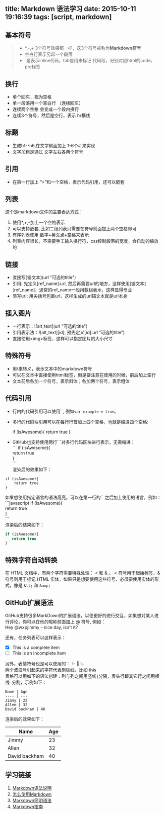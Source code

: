 title: Markdown 语法学习
date: 2015-10-11 19:16:39
tags: [script, markdown]
---
## 基本符号  
> - \*,\-,\+ 3个符号效果都一样，这3个符号被称为**Markdown符号**
> - 空白行表示另起一个段落
> - `是表示inline代码，tab是用来标记 代码段，分别对应html的code，pre标签

## 换行  
- 单个回车，视为空格
- 单一段落用一个空白行 （连续回车）
- 连续两个空格 会变成一个段内换行
- 连续3个符号，然后是空行，表示 hr横线

## 标题  
* 生成h1--h6,在文字前面加上 1\-6个# 来实现
* 文字加粗是通过 文字左右各两个符号

## 引用  
- 在第一行加上 “>”和一个空格，表示代码引用，还可以嵌套

## 列表  
这个是markdown文件的主要表达方式：
1. 使用\*,\+,\-加上一个空格表示
2. 可以支持嵌套, 比如二级列表只需要在符号前面加上两个空格即可
3. 有序列表使用 数字\+英文点\+空格来表示
4. 列表内容很长，不需要手工输入换行符，css控制段落的宽度，会自动的缩放的

## 链接  
+ 直接写\[锚文本\](url "可选的title")
+ 引用: 先定义[ref_name]:url, 然后再需要url的地方，这样使用[锚文本][ref_name]，通常的ref_name一般用数组表示，这样显得专业
+ 简写url: 用尖括号包裹url，这样生成的url锚文本就是url本身

## 插入图片  
* 一行表示：\!\[alt_text\](url "可选的title")
* 引用表示法：![alt_text][id], 预先定义[id]:url “可选的title”)
* 直接使用&lt;img>标签，这样可以指定图片的大小尺寸

## 特殊符号  
- 用\来转义，表示文本中的markdown符号
- 可以在文本中直接使用html标签，但是要注意在使用的时候，前后加上空行
- 文本前后各加一个符号，表示斜体；各加两个符号，表示粗体

## 代码引用  
* 行内的代码引用可以使用\`\`, 例如`var example = true`。  
* 多行的代码块引用可以在每行行首加上四个空格，也就是缩进四个空格:  


    if (isAwesome){
        return true
    }

* GitHub也支持使用两行\`\`\`对多行代码区块进行表示，无需缩进：  
\`\`\`
if (isAwesome){  
    return true  
}  
\`\`\`  
渲染后的效果如下：
```
if (isAwesome){
    return true
}
```
  
如果想使用指定语言的语法高亮，可以在第一行的\`\`\`之后加上使用的语言，例如：  
\`\`\`javascript
if (isAwesome){  
   return true  
}  
\`\`\`  
渲染后的结果如下：  
```javascript
if (isAwesome){
   return true
}
```

## 特殊字符自动转换 
在 HTML 文档中，有两个字符需要特殊处理： < 和 & 。 < 符号用于起始标签，& 符号则用于标记 HTML 实体，如果只是想要使用这些符号，必须要使用实体的形式，像是 `&lt;` 和 `&amp;`  

## GitHub扩展语法  
GitHub支持很多MarkDown的扩展语法，以便更好的进行交互，如果想对某人进行评论，你可以在他的昵称前面加上 @ 符号, 例如：  
Hey @wxpjimmy - nice day, isn't it?

还有，任务列表可以这样表示：
- [x] This is a complete item  
- [ ] This is an incomplete item

另外，表情符号也是可以使用的： :sparkles: :camel: :boom:  
两个波浪号引起来的字符代表删除线，比如 ~~this~~  
表格可以用如下的语法创建：列与列之间用竖线`|`分隔，表头行跟其它行之间用横线`-`分割，示例如下：  
```
Name | Age
---- | ---
Jimmy | 23
Allen | 32
David backham | 40
```
渲染后的效果如下：

Name | Age  
---- | ---  
Jimmy | 23  
Allen | 32  
David backham | 40   

## 学习链接  
1. [Markdown语法说明](http://www.ituring.com.cn/article/504)
2. [怎么使用Markdown](http://www.ituring.com.cn/article/23)
3. [Markdown简明语法](http://lutaf.com/markdown-simple-usage.htm)
4. [Markdown指南](http://zipperary.com/2013/05/22/introduction-to-markdown/)

